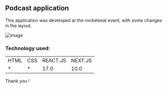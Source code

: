 <h2>Podcast application</h2>
  
<p>This application was developed at the rocketseat event, with some changes in the layout.</p>

![image](https://user-images.githubusercontent.com/70349830/116023067-d30e6680-a621-11eb-8fff-82a620a731fa.png)

<h3>Technology used:</h3>
<table>
  <tr>
    <td>HTML</td>
    <td>CSS</td>
    <td>REACT.JS</td>
     <td>NEXT.JS</td>
  </tr>
   <tr>
    <td>*</td>
    <td>*</td>
    <td>17.0</td>
     <td>10.0</td>
  </tr>
  
</table>

Thank you !
